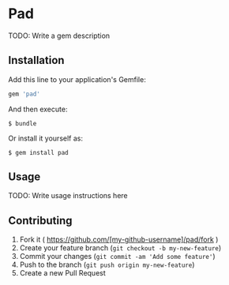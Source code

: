 # Pad

TODO: Write a gem description

## Installation

Add this line to your application's Gemfile:

```ruby
gem 'pad'
```

And then execute:

    $ bundle

Or install it yourself as:

    $ gem install pad

## Usage

TODO: Write usage instructions here

## Contributing

1. Fork it ( https://github.com/[my-github-username]/pad/fork )
2. Create your feature branch (`git checkout -b my-new-feature`)
3. Commit your changes (`git commit -am 'Add some feature'`)
4. Push to the branch (`git push origin my-new-feature`)
5. Create a new Pull Request
